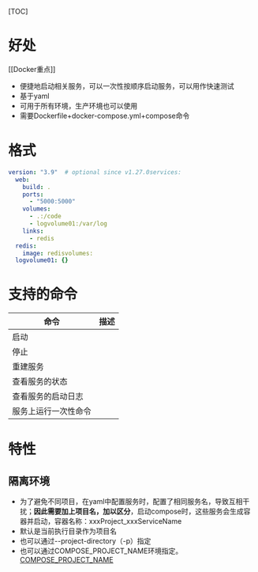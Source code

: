 [TOC]

# 好处
[[Docker重点]]
* 便捷地启动相关服务，可以一次性按顺序启动服务，可以用作快速测试
* 基于yaml
* 可用于所有环境，生产环境也可以使用
* 需要Dockerfile+docker-compose.yml+compose命令

# 格式
```yaml
version: "3.9"  # optional since v1.27.0services:
  web:
    build: .
    ports:
      - "5000:5000"
    volumes:
      - .:/code
      - logvolume01:/var/log
    links:
      - redis
  redis:
    image: redisvolumes:
  logvolume01: {}
```

# 支持的命令
| 命令  | 描述  |
| --- | --- |
|  启动   |     |
|  停止   |     |
|  重建服务   |     |
|  查看服务的状态   |     |
|  查看服务的启动日志   |     |
|  服务上运行一次性命令   |     |


# 特性
## 隔离环境
* 为了避免不同项目，在yaml中配置服务时，配置了相同服务名，导致互相干扰；**因此需要加上项目名，加以区分**，启动compose时，这些服务会生成容器并启动，容器名称：xxxProject_xxxServiceName
* 默认是当前执行目录作为项目名
* 也可以通过--project-directory（-p）指定
* 也可以通过COMPOSE_PROJECT_NAME环境指定。[COMPOSE_PROJECT_NAME](https://docs.docker.com/compose/reference/envvars/#compose_project_name)

## 